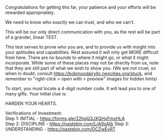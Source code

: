 Congratulations for getting this far, your patience and your efforts will be rewarded appropriately.

We need to know who exactly we can trust, and who we can't. 

This will be our only direct communication with you, as the rest will be part of a grander, linear TEST. 

This test serves to prove who you are, and to provide us with insight into your aptitudes and capabilities. Rest assured it will only get MORE difficult from here. There are no bounds to where it might go, or what it might incorporate. While some of these places may not be directly from us, note that they are still part of what we wish to show you. (We are not cruel, so when in doubt, consult https://bobmoodairyllc.neocities.org/stuck, and remember to "right-click > open with > preview" images for hidden hints)

To start, you must locate a 4-digit number code. It will lead you to one of many gifts. Your initial clue is:

HARDEN YOUR HEARTS.

Verifications of Investment:<br>
Step 1: INITIAL - https://forms.gle/22hqQ3JXQHxFmoHLA<br>
Step 2: DISCIPLINE - https://pastebin.com/LrA9sAtb
Step 3: UNDERSTANDING - https://pastebin.com/DCZwEvRT 
